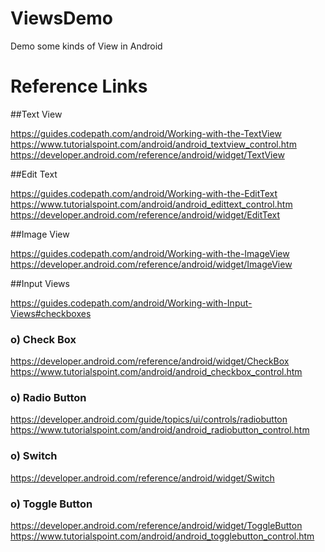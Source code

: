 # ViewsDemo
Demo some kinds of View in Android

# Reference Links

##Text View

https://guides.codepath.com/android/Working-with-the-TextView
https://www.tutorialspoint.com/android/android_textview_control.htm
https://developer.android.com/reference/android/widget/TextView

##Edit Text

https://guides.codepath.com/android/Working-with-the-EditText
https://www.tutorialspoint.com/android/android_edittext_control.htm
https://developer.android.com/reference/android/widget/EditText

##Image View

https://guides.codepath.com/android/Working-with-the-ImageView
https://developer.android.com/reference/android/widget/ImageView

##Input Views

https://guides.codepath.com/android/Working-with-Input-Views#checkboxes

### o) Check Box

https://developer.android.com/reference/android/widget/CheckBox
https://www.tutorialspoint.com/android/android_checkbox_control.htm

### o) Radio Button

https://developer.android.com/guide/topics/ui/controls/radiobutton
https://www.tutorialspoint.com/android/android_radiobutton_control.htm

### o) Switch

https://developer.android.com/reference/android/widget/Switch


### o) Toggle Button

https://developer.android.com/reference/android/widget/ToggleButton
https://www.tutorialspoint.com/android/android_togglebutton_control.htm
